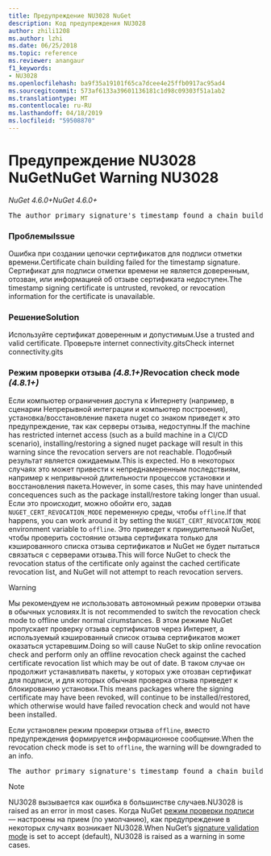 ```yaml
---
title: Предупреждение NU3028 NuGet
description: Код предупреждения NU3028
author: zhili1208
ms.author: lzhi
ms.date: 06/25/2018
ms.topic: reference
ms.reviewer: anangaur
f1_keywords:
- NU3028
ms.openlocfilehash: ba9f35a19101f65ca7dcee4e25ffb0917ac95ad4
ms.sourcegitcommit: 573af6133a39601136181c1d98c09303f51a1ab2
ms.translationtype: MT
ms.contentlocale: ru-RU
ms.lasthandoff: 04/18/2019
ms.locfileid: "59508870"
---
```

# <a name="nuget-warning-nu3028"></a><span data-ttu-id="65535-103">Предупреждение NU3028 NuGet</span><span class="sxs-lookup"><span data-stu-id="65535-103">NuGet Warning NU3028</span></span>

<span data-ttu-id="65535-104">*NuGet 4.6.0+*</span><span class="sxs-lookup"><span data-stu-id="65535-104">*NuGet 4.6.0+*</span></span>

<pre>The author primary signature's timestamp found a chain building issue: The revocation function was unable to check revocation because the revocation server could not be reached. For more information, visit https://aka.ms/certificateRevocationMode</pre>

### <a name="issue"></a><span data-ttu-id="65535-105">Проблемы</span><span class="sxs-lookup"><span data-stu-id="65535-105">Issue</span></span>
<span data-ttu-id="65535-106">Ошибка при создании цепочки сертификатов для подписи отметки времени.</span><span class="sxs-lookup"><span data-stu-id="65535-106">Certificate chain building failed for the timestamp signature.</span></span> <span data-ttu-id="65535-107">Сертификат для подписи отметки времени не является доверенным, отозван, или информацией об отзыве сертификата недоступен.</span><span class="sxs-lookup"><span data-stu-id="65535-107">The timestamp signing certificate is untrusted, revoked, or revocation information for the certificate is unavailable.</span></span>

### <a name="solution"></a><span data-ttu-id="65535-108">Решение</span><span class="sxs-lookup"><span data-stu-id="65535-108">Solution</span></span>
<span data-ttu-id="65535-109">Используйте сертификат доверенным и допустимым.</span><span class="sxs-lookup"><span data-stu-id="65535-109">Use a trusted and valid certificate.</span></span> <span data-ttu-id="65535-110">Проверьте internet connectivity.gits</span><span class="sxs-lookup"><span data-stu-id="65535-110">Check internet connectivity.gits</span></span>

### <a name="revocation-check-mode-481"></a><span data-ttu-id="65535-111">Режим проверки отзыва *(4.8.1+)*</span><span class="sxs-lookup"><span data-stu-id="65535-111">Revocation check mode *(4.8.1+)*</span></span>
<span data-ttu-id="65535-112">Если компьютер ограничения доступа к Интернету (например, в сценарии Непрерывной интеграции и компьютер построения), установка/восстановление пакета nuget со знаком приведет к это предупреждение, так как серверы отзыва, недоступны.</span><span class="sxs-lookup"><span data-stu-id="65535-112">If the machine has restricted internet access (such as a build machine in a CI/CD scenario), installing/restoring a signed nuget package will result in this warning since the revocation servers are not reachable.</span></span> <span data-ttu-id="65535-113">Подобный результат является ожидаемым.</span><span class="sxs-lookup"><span data-stu-id="65535-113">This is expected.</span></span>
<span data-ttu-id="65535-114">Но в некоторых случаях это может привести к непреднамеренным последствиям, например к непривычной длительности процессов установки и восстановления пакета.</span><span class="sxs-lookup"><span data-stu-id="65535-114">However, in some cases, this may have unintended concequences such as the package install/restore taking longer than usual.</span></span> <span data-ttu-id="65535-115">Если это происходит, можно обойти его, задав `NUGET_CERT_REVOCATION_MODE` переменную среды, чтобы `offline`.</span><span class="sxs-lookup"><span data-stu-id="65535-115">If that happens, you can work around it by setting the `NUGET_CERT_REVOCATION_MODE` environment variable to `offline`.</span></span> <span data-ttu-id="65535-116">Это приведет к принудительной NuGet, чтобы проверить состояние отзыва сертификата только для кэшированного списка отзыва сертификатов и NuGet не будет пытаться связаться с серверами отзыва.</span><span class="sxs-lookup"><span data-stu-id="65535-116">This will force NuGet to check the revocation status of the certificate only against the cached certificate revocation list, and NuGet will not attempt to reach revocation servers.</span></span>

> [!Warning]
> <span data-ttu-id="65535-117">Мы рекомендуем не использовать автономный режим проверки отзыва в обычных условиях.</span><span class="sxs-lookup"><span data-stu-id="65535-117">It is not recommended to switch the revocation check mode to offline under normal cirumstances.</span></span> <span data-ttu-id="65535-118">В этом режиме NuGet пропускает проверку отзыва сертификатов через Интернет, а используемый кэшированный список отзыва сертификатов может оказаться устаревшим.</span><span class="sxs-lookup"><span data-stu-id="65535-118">Doing so will cause NuGet to skip online revocation check and perform only an offline revocation check against the cached certificate revocation list which may be out of date.</span></span> <span data-ttu-id="65535-119">В таком случае он продолжит устанавливать пакеты, у которых уже отозван сертификат для подписи, и для которых обычная проверка отзыва приведет к блокированию установки.</span><span class="sxs-lookup"><span data-stu-id="65535-119">This means packages where the signing certificate may have been revoked, will continue to be installed/restored, which otherwise would have failed revocation check and would not have been installed.</span></span>

<span data-ttu-id="65535-120">Если установлен режим проверки отзыва `offline`, вместо предупреждения формируется информационное сообщение.</span><span class="sxs-lookup"><span data-stu-id="65535-120">When the revocation check mode is set to `offline`, the warning will be downgraded to an info.</span></span>

<pre>The author primary signature's timestamp found a chain building issue: The revocation function was unable to check revocation because the certificate is not available in the cached certificate revocation list and NUGET_CERT_REVOCATION_MODE environment variable has been set to offline. For more information, visit https://aka.ms/certificateRevocationMode.</pre>

> [!Note]
> <span data-ttu-id="65535-121">NU3028 вызывается как ошибка в большинстве случаев.</span><span class="sxs-lookup"><span data-stu-id="65535-121">NU3028 is raised as an error in most cases.</span></span> <span data-ttu-id="65535-122">Когда NuGet [режим проверки подписи](https://docs.microsoft.com/en-us/nuget/consume-packages/installing-signed-packages#configure-package-signature-requirements) — настроены на прием (по умолчанию), как предупреждение в некоторых случаях возникает NU3028.</span><span class="sxs-lookup"><span data-stu-id="65535-122">When NuGet’s [signature validation mode](https://docs.microsoft.com/en-us/nuget/consume-packages/installing-signed-packages#configure-package-signature-requirements) is set to accept (default), NU3028 is raised as a warning in some cases.</span></span>
